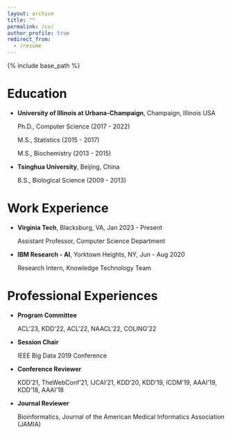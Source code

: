 ```yaml
---
layout: archive
title: ""
permalink: /cv/
author_profile: true
redirect_from:
  - /resume
---
```


{% include base_path %}

Education
======
- **University of Illinois at Urbana-Champaign**, Champaign, Illinois USA

  Ph.D., Computer Science (2017 - 2022) 
  
  M.S., Statistics (2015 - 2017)
  
  M.S., Biochemistry (2013 - 2015)
  
- **Tsinghua University**, Beijing, China

  B.S., Biological Science (2009 - 2013) 


Work Experience
======
- **Virginia Tech**, Blacksburg, VA, Jan 2023 - Present
  
  Assistant Professor, Computer Science Department
  
- **IBM Research - AI**, Yorktown Heights, NY, Jun - Aug 2020
  
  Research Intern, Knowledge Technology Team


  
Professional Experiences
======
- **Program Committee**

  ACL'23, KDD'22, ACL'22, NAACL'22, COLING'22
  
- **Session Chair**

  IEEE Big Data 2019 Conference
  
- **Conference Reviewer**

  KDD’21, TheWebConf’21, IJCAI’21, KDD’20, KDD’19, ICDM’19, AAAI’19, KDD’18, AAAI’18

- **Journal Reviewer**

  Bioinformatics, Journal of the American Medical Informatics Association (JAMIA)
